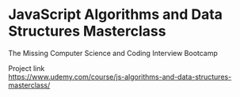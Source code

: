 # JavaScript Algorithms and Data Structures Masterclass
The Missing Computer Science and Coding Interview Bootcamp

Project link<br/>
https://www.udemy.com/course/js-algorithms-and-data-structures-masterclass/